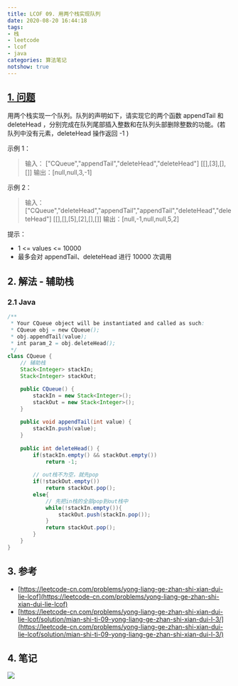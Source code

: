 ```yaml
---
title: LCOF 09. 用两个栈实现队列
date: 2020-08-20 16:44:18
tags:
- 栈
- leetcode
- lcof
- java
categories: 算法笔记
notshow: true
---
```

## [1. 问题](https://leetcode-cn.com/problems/yong-liang-ge-zhan-shi-xian-dui-lie-lcof/)
用两个栈实现一个队列。队列的声明如下，请实现它的两个函数 appendTail 和 deleteHead ，分别完成在队列尾部插入整数和在队列头部删除整数的功能。(若队列中没有元素，deleteHead 操作返回 -1 )

示例 1：
>输入：
["CQueue","appendTail","deleteHead","deleteHead"]
[[],[3],[],[]]
输出：[null,null,3,-1]
<!--more-->

示例 2：
>输入：
["CQueue","deleteHead","appendTail","appendTail","deleteHead","deleteHead"]
[[],[],[5],[2],[],[]]
输出：[null,-1,null,null,5,2]

提示：
- 1 <= values <= 10000
- 最多会对 appendTail、deleteHead 进行 10000 次调用

## 2. 解法 - 辅助栈
### 2.1 Java
```java
/**
 * Your CQueue object will be instantiated and called as such:
 * CQueue obj = new CQueue();
 * obj.appendTail(value);
 * int param_2 = obj.deleteHead();
 */
class CQueue {
    // 辅助栈
    Stack<Integer> stackIn;
    Stack<Integer> stackOut;

    public CQueue() {
        stackIn = new Stack<Integer>();
        stackOut = new Stack<Integer>();
    }
    
    public void appendTail(int value) {
        stackIn.push(value);
    }
    
    public int deleteHead() {
        if(stackIn.empty() && stackOut.empty())
            return -1;
        
        // out栈不为空，就先pop
        if(!stackOut.empty())
            return stackOut.pop();
        else{
            // 先把in栈的全部pop到out栈中
            while(!stackIn.empty()){
                stackOut.push(stackIn.pop());
            }
            return stackOut.pop();
        }
    }
}
```

## 3. 参考
- [https://leetcode-cn.com/problems/yong-liang-ge-zhan-shi-xian-dui-lie-lcof](https://leetcode-cn.com/problems/yong-liang-ge-zhan-shi-xian-dui-lie-lcof)
- [https://leetcode-cn.com/problems/yong-liang-ge-zhan-shi-xian-dui-lie-lcof/solution/mian-shi-ti-09-yong-liang-ge-zhan-shi-xian-dui-l-3/](https://leetcode-cn.com/problems/yong-liang-ge-zhan-shi-xian-dui-lie-lcof/solution/mian-shi-ti-09-yong-liang-ge-zhan-shi-xian-dui-l-3/)

## 4. 笔记
![](https://777blog.oss-cn-shanghai.aliyuncs.com/leetcode/lcof-09.jpg)